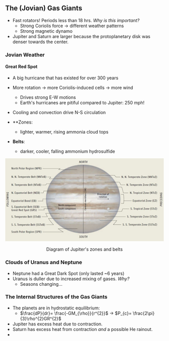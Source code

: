 ## The (Jovian) Gas Giants
- Fast rotators! Periods less than 18 hrs.
	*Why is this important?*
	- Strong Coriolis force → different weather patterns
	- Strong magnetic dynamo
- Jupiter and Saturn are larger because the protoplanetary disk was denser towards the center.

### Jovian Weather

#### Great Red Spot
- A big hurricane that has existed for over 300 years
- More rotation → more Coriolis-induced cells → more wind
	- Drives strong E-W motions
	- Earth's hurricanes are pitiful compared to Jupiter: 250 mph!
- Cooling and convection drive N-S circulation

- **Zones:
	- lighter, warmer, rising ammonia cloud tops
- **Belts**: 
	- darker, cooler, falling ammonium hydrosulfide

![center](../zassets/Pasted%20image%2020230925115512.png)

<div style="text-align: center; width: 100%;">Diagram of Jupiter's zones and belts</div>


### Clouds of Uranus and Neptune
- Neptune had a Great Dark Spot (only lasted ~6 years)
- Uranus is duller due to increased mixing of gases.
	*Why?*
	- Seasons changing...


### The Internal Structures of the Gas Giants
- The planets are in hydrostatic equilibrium:
	- $\frac{dP}{dr}= \frac{-GM_{\rho}}{r^{2}}$ → $P_{c}= \frac{2\pi}{3}\rho^{2}GR^{2}$
- Jupiter has excess heat due to contraction.
- Saturn has excess heat from contraction *and* a possible He rainout.
- 